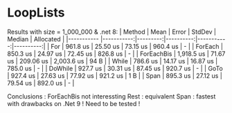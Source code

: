 # LoopLists

Results with size = 1_000_000 & .net 8:
| Method     | Mean       | Error    | StdDev    | Median     | Allocated |
|----------- |-----------:|---------:|----------:|-----------:|----------:|
| For        |   961.8 us | 25.50 us |  73.15 us |   960.4 us |         - |
| ForEach    |   850.3 us | 24.97 us |  72.45 us |   826.8 us |         - |
| ForEachBis | 1,918.5 us | 71.67 us | 209.06 us | 2,003.6 us |      94 B |
| While      |   786.6 us | 14.17 us |  16.87 us |   785.0 us |         - |
| DoWhile    |   927.7 us | 30.31 us |  87.45 us |   920.7 us |         - |
| GoTo       |   927.4 us | 27.63 us |  77.92 us |   921.2 us |       1 B |
| Span       |   895.3 us | 27.12 us |  79.54 us |   892.0 us |         - |

Conclusions :
ForEachBis not interessting
Rest : equivalent
Span : fastest with drawbacks on .Net 9 ! Need to be tested !
